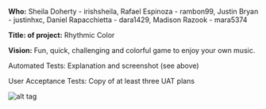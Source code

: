 **Who:** Sheila Doherty - irishsheila, Rafael Espinoza - rambon99, Justin Bryan - justinhxc, Daniel Rapacchietta - dara1429, Madison Razook - mara5374

**Title: of project:** Rhythmic Color

**Vision:** Fun, quick, challenging and colorful game to enjoy your own music.

Automated Tests: Explanation and screenshot (see above)

User Acceptance Tests: Copy of at least three UAT plans

![alt tag](https://github.com/irishsheila/SoftwareDevProject3308/blob/master/UATest1.png)



